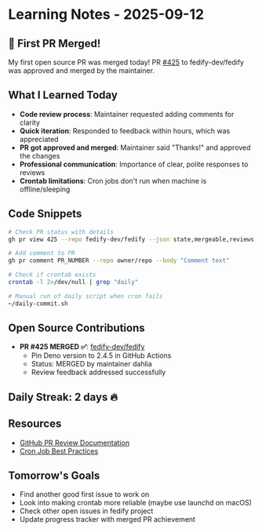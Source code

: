 # Learning Notes - 2025-09-12

## 🎉 First PR Merged!

My first open source PR was merged today! PR [#425](https://github.com/fedify-dev/fedify/pull/425) to fedify-dev/fedify was approved and merged by the maintainer.

## What I Learned Today
- **Code review process**: Maintainer requested adding comments for clarity
- **Quick iteration**: Responded to feedback within hours, which was appreciated
- **PR got approved and merged**: Maintainer said "Thanks!" and approved the changes
- **Professional communication**: Importance of clear, polite responses to reviews
- **Crontab limitations**: Cron jobs don't run when machine is offline/sleeping

## Code Snippets
```bash
# Check PR status with details
gh pr view 425 --repo fedify-dev/fedify --json state,mergeable,reviews

# Add comment to PR
gh pr comment PR_NUMBER --repo owner/repo --body "Comment text"

# Check if crontab exists
crontab -l 2>/dev/null | grep "daily"

# Manual run of daily script when cron fails
~/daily-commit.sh
```

## Open Source Contributions
- **PR #425 MERGED ✅**: [fedify-dev/fedify](https://github.com/fedify-dev/fedify/pull/425) 
  - Pin Deno version to 2.4.5 in GitHub Actions
  - Status: MERGED by maintainer dahlia
  - Review feedback addressed successfully

## Daily Streak: 2 days 🔥

## Resources
- [GitHub PR Review Documentation](https://docs.github.com/en/pull-requests/collaborating-with-pull-requests/reviewing-changes-in-pull-requests)
- [Cron Job Best Practices](https://www.baeldung.com/linux/crontab)

## Tomorrow's Goals
- Find another good first issue to work on
- Look into making crontab more reliable (maybe use launchd on macOS)
- Check other open issues in fedify project
- Update progress tracker with merged PR achievement
